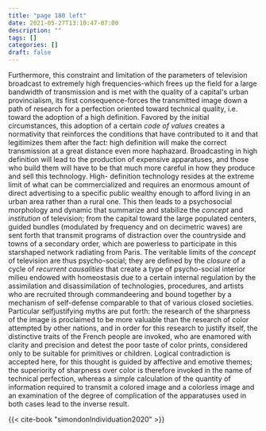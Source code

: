 ```yaml
---
title: "page 180 left"
date: 2021-05-27T13:10:47-07:00
description: ""
tags: []
categories: []
draft: false
---
```


Furthermore, this constraint and limitation of the parameters of television broadcast to extremely
high frequencies-which frees up the field for a large bandwidth of transmission and is met with the quality of a capital's urban provincialism, its first
consequence-forces the transmitted image down a path of research for a
perfection oriented toward technical quality, i.e. toward the adoption of a high
definition. Favored by the initial circumstances, this adoption of a certain *code
of values* creates a normativity that reinforces the conditions that have contributed to it and that legitimizes them after the fact: high definition will make
the correct transmission at a great distance even more haphazard. Broadcasting in high definition will lead to the production of expensive apparatuses,
and those who build them will have to be that much more careful in how
they produce and sell this technology. High- definition technology resides at
the extreme limit of what can be commercialized and requires an enormous
amount of direct advertising to a specific public wealthy enough to afford
living in an urban area rather than a rural one. This then leads to a psychosocial morphology and dynamic that summarize and stabilize the *concept*
and *institution* of television; from the capital toward the large populated centers, guided bundles (modulated by frequency and on decimetric waves) are
sent forth that transmit programs of distraction over the countryside and
towns of a secondary order, which are powerless to participate in this starshaped network radiating from Paris. The veritable limits of the *concept* of
television are thus psycho-social; they are defined by the *closure* of a cycle of *recurrent causalities* that create a type of psycho-social interior milieu
endowed with homeostasis due to a certain internal regulation by the assimilation and disassimilation of technologies, procedures, and artists who are
recruited through commandeering and bound together by a mechanism of
self-defense comparable to that of various closed societies. Particular selfjustifying myths are put forth: the research of the sharpness of the image is
proclaimed to be more valuable than the research of color attempted by other
nations, and in order for this research to justify itself, the distinctive traits
of the French people are invoked, who are enamored with clarity and precision and detest the poor taste of color prints, considered only to be suitable
for primitives or children. Logical contradiction is accepted here, for this
thought is guided by affective and emotive themes; the superiority of sharpness over color is therefore invoked in the name of technical perfection,
whereas a simple calculation of the quantity of information required to transmit a colored image and a colorless image and an examination of the degree
of complication of the apparatuses used in both cases lead to the inverse
result.

{{< cite-book "simondonIndividuation2020" >}}
